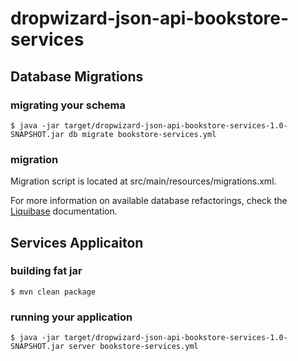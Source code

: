 # dropwizard-json-api-bookstore-services

## Database Migrations

### migrating your schema

    $ java -jar target/dropwizard-json-api-bookstore-services-1.0-SNAPSHOT.jar db migrate bookstore-services.yml

### migration

Migration script is located at src/main/resources/migrations.xml.

For more information on available database refactorings, check the [Liquibase](http://www.liquibase.org/documentation/changes/index.html) documentation.

## Services Applicaiton

### building fat jar

    $ mvn clean package

### running your application

    $ java -jar target/dropwizard-json-api-bookstore-services-1.0-SNAPSHOT.jar server bookstore-services.yml
